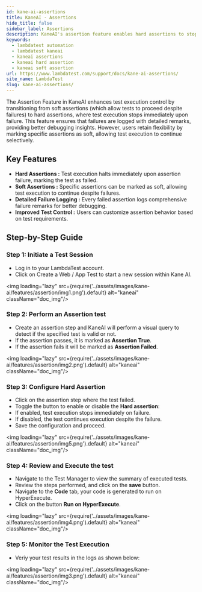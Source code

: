 ```yaml
---
id: kane-ai-assertions
title: KaneAI - Assertions
hide_title: false
sidebar_label: Assertions
description: KaneAI's assertion feature enables hard assertions to stop tests on failure, with detailed logs, while allowing soft assertions for selective test continuation.
keywords:
  - lambdatest automation
  - lambdatest kaneai
  - kaneai assertions
  - kaneai hard assertion
  - kaneai soft assertion
url: https://www.lambdatest.com/support/docs/kane-ai-assertions/
site_name: LambdaTest
slug: kane-ai-assertions/
---
```


<script type="application/ld+json"
      dangerouslySetInnerHTML={{ __html: JSON.stringify({
       "@context": "https://schema.org",
        "@type": "BreadcrumbList",
        "itemListElement": [{
          "@type": "ListItem",
          "position": 1,
          "name": "Home",
          "item": "https://www.lambdatest.com"
        },{
          "@type": "ListItem",
          "position": 2,
          "name": "Support",
          "item": "https://www.lambdatest.com/support/docs/"
        },{
          "@type": "ListItem",
          "position": 3,
          "name": "KaneAI Assertions",
          "item": "https://www.lambdatest.com/support/docs/kane-ai-assertions/"
        }]
      })
    }}
></script>
The Assertion Feature in KaneAI enhances test execution control by transitioning from soft assertions (which allow tests to proceed despite failures) to hard assertions, where test execution stops immediately upon failure. This feature ensures that failures are logged with detailed remarks, providing better debugging insights. However, users retain flexibility by marking specific assertions as soft, allowing test execution to continue selectively.

## Key Features
- **Hard Assertions :** Test execution halts immediately upon assertion failure, marking the test as failed.
- **Soft Assertions :** Specific assertions can be marked as soft, allowing test execution to continue despite failures.
- **Detailed Failure Logging :** Every failed assertion logs comprehensive failure remarks for better debugging.
- **Improved Test Control :** Users can customize assertion behavior based on test requirements.

## Step-by-Step Guide

### Step 1: Initiate a Test Session
- Log in to your LambdaTest account.
- Click on Create a Web / App Test to start a new session within Kane AI.

<img loading="lazy" src={require('../assets/images/kane-ai/features/assertion/img1.png').default} alt="kaneai" className="doc_img"/>

### Step 2: Perform an Assertion test
- Create an assertion step and KaneAI will perform a visual query to detect if the specified test is valid or not.
- If the assertion passes, it is marked as **Assertion True**.
- If the assertion fails it will be marked as **Assertion Failed**.

<img loading="lazy" src={require('../assets/images/kane-ai/features/assertion/img2.png').default} alt="kaneai" className="doc_img"/>

### Step 3: Configure Hard Assertion
- Click on the assertion step where the test failed.
- Toggle the button to enable or disable the **Hard assertion**:
- If enabled, test execution stops immediately on failure.
- If disabled, the test continues execution despite the failure.
- Save the configuration and proceed.

<img loading="lazy" src={require('../assets/images/kane-ai/features/assertion/img5.png').default} alt="kaneai" className="doc_img"/>

### Step 4: Review and Execute the test
- Navigate to the Test Manager to view the summary of executed tests.
- Review the steps performed, and click on the **save** button.
- Navigate to the **Code** tab, your code is generated to run on HyperExecute.
- Click on the button **Run on HyperExecute**.

<img loading="lazy" src={require('../assets/images/kane-ai/features/assertion/img4.png').default} alt="kaneai" className="doc_img"/>

### Step 5: Monitor the Test Execution
- Veriy your test results in the logs as shown below:

<img loading="lazy" src={require('../assets/images/kane-ai/features/assertion/img3.png').default} alt="kaneai" className="doc_img"/>
